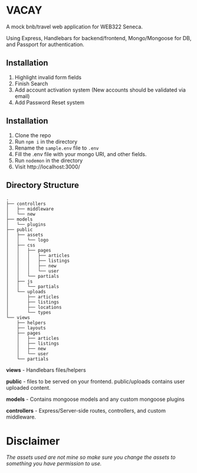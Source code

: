 # VACAY

A mock bnb/travel web application for WEB322 Seneca.

Using Express, Handlebars for backend/frontend, Mongo/Mongoose for DB, and Passport for authentication.

## Installation

1. Highlight invalid form fields
2. Finish Search
3. Add account activation system (New accounts should be validated via email)
4. Add Password Reset system

## Installation

1. Clone the repo
2. Run `npm i` in the directory
3. Rename the `sample.env` file to `.env`
4. Fill the .env file with your mongo URI, and other fields.
5. Run `nodemon` in the directory
6. Visit http://localhost:3000/ 

## Directory Structure

```
.
├── controllers
│   ├── middleware
│   └── new
├── models
│   └── plugins
├── public
│   ├── assets
│   │   └── logo
│   ├── css
│   │   ├── pages
│   │   │   ├── articles
│   │   │   ├── listings
│   │   │   ├── new
│   │   │   └── user
│   │   └── partials
│   ├── js
│   │   └── partials
│   └── uploads
│       ├── articles
│       ├── listings
│       ├── locations
│       └── types
└── views
    ├── helpers
    ├── layouts
    ├── pages
    │   ├── articles
    │   ├── listings
    │   ├── new
    │   └── user
    └── partials
```
**views** ​- Handlebars files/helpers

**public** - files to be served on your frontend.
public/uploads contains user uploaded content.

**models** - Contains mongoose models and any custom mongoose plugins

**controllers** - Express/Server-side routes, controllers, and custom middleware.

# Disclaimer
*The assets used are not mine so make sure you change the assets to something you have permission to use.*
